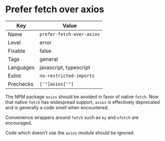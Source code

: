 # Prefer fetch over axios

| Key       | Value                     |
| --------- | ------------------------- |
| Name      | `prefer-fetch-over-axios` |
| Level     | error                     |
| Fixable   | false                     |
| Tags      | general                   |
| Languages | javascript, typescript    |
| Eslint    | `no-restricted-imports`   |
| Prechecks | `['"]axios['"]`           |

The NPM package `axios` should be avoided in favor of native `fetch`. Now that native `fetch` has widespread support, `axios` is effectively deprecated and is generally a code smell when encountered.

Convenience wrappers around `fetch` such as `ky` and `ofetch` are encouraged.

Code which doesn't use the `axios` module should be ignored.
